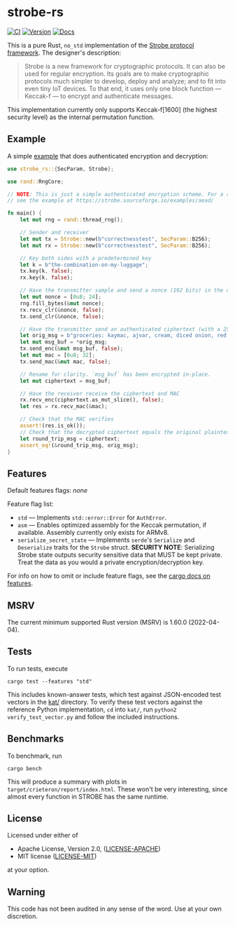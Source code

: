 strobe-rs
=========

[![CI](https://github.com/rozbb/strobe-rs/actions/workflows/ci.yml/badge.svg?branch=master)](https://github.com/rozbb/strobe-rs/actions)
[![Version](https://img.shields.io/crates/v/strobe-rs.svg)](https://crates.io/crates/strobe-rs)
[![Docs](https://docs.rs/strobe-rs/badge.svg)](https://docs.rs/strobe-rs)

This is a pure Rust, `no_std` implementation of the [Strobe protocol framework](https://strobe.sourceforge.io/). The designer's description:
> Strobe is a new framework for cryptographic protocols. It can also be used for regular encryption. Its goals are to make cryptographic protocols much simpler to develop, deploy and analyze; and to fit into even tiny IoT devices. To that end, it uses only one block function — Keccak-f — to encrypt and authenticate messages.

This implementation currently only supports Keccak-f\[1600\] (the highest security level) as the internal permutation function.

Example
-------

A simple [example](https://github.com/rozbb/strobe-rs/blob/master/examples/basic.rs) that does authenticated encryption and decryption:

```rust
use strobe_rs::{SecParam, Strobe};

use rand::RngCore;

// NOTE: This is just a simple authenticated encryption scheme. For a robust AEAD construction,
// see the example at https://strobe.sourceforge.io/examples/aead/

fn main() {
    let mut rng = rand::thread_rng();

    // Sender and receiver
    let mut tx = Strobe::new(b"correctnesstest", SecParam::B256);
    let mut rx = Strobe::new(b"correctnesstest", SecParam::B256);

    // Key both sides with a predetermined key
    let k = b"the-combination-on-my-luggage";
    tx.key(k, false);
    rx.key(k, false);

    // Have the transmitter sample and send a nonce (192 bits) in the clear
    let mut nonce = [0u8; 24];
    rng.fill_bytes(&mut nonce);
    rx.recv_clr(&nonce, false);
    tx.send_clr(&nonce, false);

    // Have the transmitter send an authenticated ciphertext (with a 256 bit MAC)
    let orig_msg = b"groceries: kaymac, ajvar, cream, diced onion, red pepper, grilled meat";
    let mut msg_buf = *orig_msg;
    tx.send_enc(&mut msg_buf, false);
    let mut mac = [0u8; 32];
    tx.send_mac(&mut mac, false);

    // Rename for clarity. `msg_buf` has been encrypted in-place.
    let mut ciphertext = msg_buf;

    // Have the receiver receive the ciphertext and MAC
    rx.recv_enc(ciphertext.as_mut_slice(), false);
    let res = rx.recv_mac(&mac);

    // Check that the MAC verifies
    assert!(res.is_ok());
    // Check that the decrypted ciphertext equals the original plaintext
    let round_trip_msg = ciphertext;
    assert_eq!(&round_trip_msg, orig_msg);
}
```

Features
--------

Default features flags: _none_

Feature flag list:

* `std` — Implements `std::error::Error` for `AuthError`.
* `asm` — Enables optimized assembly for the Keccak permutation, if available. Assembly currently only exists for ARMv8.
* `serialize_secret_state` — Implements `serde`'s `Serialize` and `Deserialize` traits for the `Strobe` struct. **SECURITY NOTE**: Serializing Strobe state outputs security sensitive data that MUST be kept private. Treat the data as you would a private encryption/decryption key.

For info on how to omit or include feature flags, see the [cargo docs on features](https://doc.rust-lang.org/cargo/reference/specifying-dependencies.html#choosing-features).

MSRV
----

The current minimum supported Rust version (MSRV) is 1.60.0 (2022-04-04).

Tests
-----

To run tests, execute
```shell
cargo test --features "std"
```

This includes known-answer tests, which test against JSON-encoded test vectors in the [kat/](kat/) directory. To verify these test vectors against the reference Python implementation, `cd` into `kat/`, run `python2 verify_test_vector.py` and follow the included instructions.

Benchmarks
----------

To benchmark, run
```shell
cargo bench
```

This will produce a summary with plots in `target/crieteron/report/index.html`. These won't be very interesting, since almost every function in STROBE has the same runtime.

License
-------

Licensed under either of

 * Apache License, Version 2.0, ([LICENSE-APACHE](LICENSE-APACHE))
 * MIT license ([LICENSE-MIT](LICENSE-MIT))

at your option.

Warning
-------

This code has not been audited in any sense of the word. Use at your own discretion.
